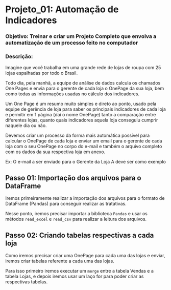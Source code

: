 # Projeto_01: Automação de Indicadores

### Objetivo: Treinar e criar um Projeto Completo que envolva a automatização de um processo feito no computador

### Descrição:

Imagine que você trabalha em uma grande rede de lojas de roupa com 25 lojas espalhadas por todo o Brasil.

Todo dia, pela manhã, a equipe de análise de dados calcula os chamados One Pages e envia para o gerente de cada loja o OnePage da sua loja, bem como todas as informações usadas no cálculo dos indicadores.

Um One Page é um resumo muito simples e direto ao ponto, usado pela equipe de gerência de loja para saber os principais indicadores de cada loja e permitir em 1 página (daí o nome OnePage) tanto a comparação entre diferentes lojas, quanto quais indicadores aquela loja conseguiu cumprir naquele dia ou não.

Devemos criar um processo da forma mais automática possível para calcular o OnePage de cada loja e enviar um email para o gerente de cada loja com o seu OnePage no corpo do e-mail e também o arquivo completo com os dados da sua respectiva loja em anexo.

Ex: O e-mail a ser enviado para o Gerente da Loja A deve ser como exemplo

## Passo 01: Importação dos arquivos para o DataFrame

Iremos primeiramente realizar a importação dos arquivos para o formato de DataFrame (Pandas) para conseguir realizar as tratativas.

Nesse ponto, iremos precisar importar a biblioteca `Pandas` e usar os métodos `read_excel` e `read_csv` para realizar a leitura dos arquivos.


## Passo 02: Criando tabelas respectivas a cada loja

Como iremos precisar criar uma OnePage para cada uma das lojas e enviar, iremos criar tabelas referente a cada uma das lojas.

Para isso primeiro iremos executar um `merge` entre a tabela Vendas e a tabela Lojas, e depois iremos usar um laço for para poder criar as respectivas tabelas.



